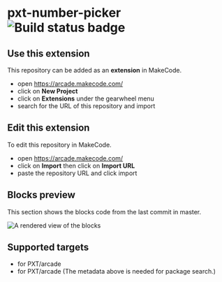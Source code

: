 # pxt-number-picker ![Build status badge](https://github.com/chacon000/pxt-number-picker/workflows/MakeCode/badge.svg)



## Use this extension

This repository can be added as an **extension** in MakeCode.

* open https://arcade.makecode.com/
* click on **New Project**
* click on **Extensions** under the gearwheel menu
* search for the URL of this repository and import

## Edit this extension

To edit this repository in MakeCode.

* open https://arcade.makecode.com/
* click on **Import** then click on **Import URL**
* paste the repository URL and click import

## Blocks preview

This section shows the blocks code from the last commit in master.

![A rendered view of the blocks](https://github.com/chacon000/pxt-number-picker/raw/master/.makecode/blocks.png)

## Supported targets

* for PXT/arcade
* for PXT/arcade
(The metadata above is needed for package search.)

